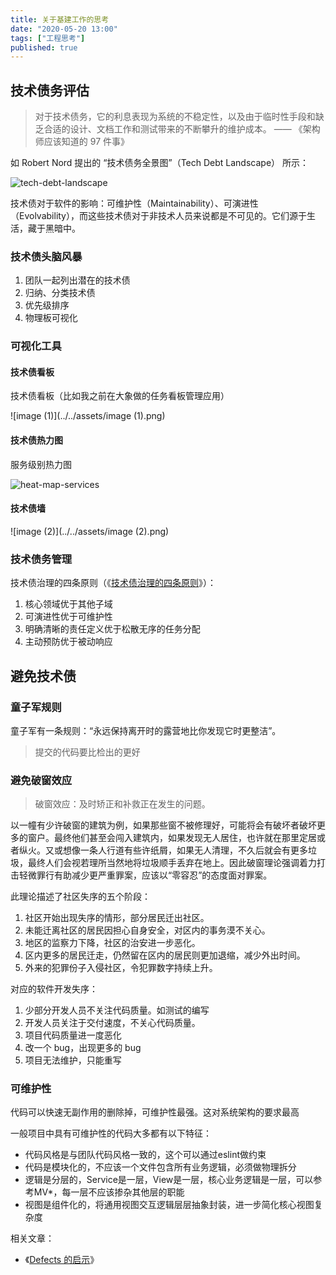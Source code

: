 ```yaml
---
title: 关于基建工作的思考
date: "2020-05-20 13:00"
tags: ["工程思考"]
published: true
---
```


## 技术债务评估

> 对于技术债务，它的利息表现为系统的不稳定性，以及由于临时性手段和缺乏合适的设计、文档工作和测试带来的不断攀升的维护成本。 —— 《架构师应该知道的 97 件事》

如 Robert Nord 提出的 “技术债务全景图”（Tech Debt Landscape） 所示：

![tech-debt-landscape](../../assets/tech-debt-landscape.png)

技术债对于软件的影响：可维护性（Maintainability）、可演进性（Evolvability），而这些技术债对于非技术人员来说都是不可见的。它们源于生活，藏于黑暗中。

### 技术债头脑风暴

1. 团队一起列出潜在的技术债
2. 归纳、分类技术债
3. 优先级排序
4. 物理板可视化

### 可视化工具

#### 技术债看板

技术债看板（比如我之前在大象做的任务看板管理应用）

![image (1)](../../assets/image (1).png)

#### 技术债热力图

服务级别热力图

![heat-map-services](../../assets/heat-map-services.jpg)

#### 技术债墙

![image (2)](../../assets/image (2).png)

### 技术债务管理

技术债治理的四条原则（《[技术债治理的四条原则](https://insights.thoughtworks.cn/managing-technical-debt/)》）：

1. 核心领域优于其他子域
2. 可演进性优于可维护性
3. 明确清晰的责任定义优于松散无序的任务分配
4. 主动预防优于被动响应

## 避免技术债

### 童子军规则

童子军有一条规则：“永远保持离开时的露营地比你发现它时更整洁”。

> 提交的代码要比检出的更好

### 避免破窗效应

> 破窗效应：及时矫正和补救正在发生的问题。

以一幢有少许破窗的建筑为例，如果那些窗不被修理好，可能将会有破坏者破坏更多的窗户。最终他们甚至会闯入建筑内，如果发现无人居住，也许就在那里定居或者纵火。又或想像一条人行道有些许纸屑，如果无人清理，不久后就会有更多垃圾，最终人们会视若理所当然地将垃圾顺手丢弃在地上。因此破窗理论强调着力打击轻微罪行有助减少更严重罪案，应该以“零容忍”的态度面对罪案。

此理论描述了社区失序的五个阶段：

1. 社区开始出现失序的情形，部分居民迁出社区。
2. 未能迁离社区的居民因担心自身安全，对区内的事务漠不关心。
3. 地区的监察力下降，社区的治安进一步恶化。
4. 区内更多的居民迁走，仍然留在区内的居民则更加退缩，减少外出时间。
5. 外来的犯罪份子入侵社区，令犯罪数字持续上升。

对应的软件开发失序：

1. 少部分开发人员不关注代码质量。如测试的编写
2. 开发人员关注于交付速度，不关心代码质量。
3. 项目代码质量进一度恶化
4. 改一个 bug，出现更多的 bug
5. 项目无法维护，只能重写

### 可维护性

代码可以快速无副作用的删除掉，可维护性最强。这对系统架构的要求最高

一般项目中具有可维护性的代码大多都有以下特征：

- 代码风格是与团队代码风格一致的，这个可以通过eslint做约束
- 代码是模块化的，不应该一个文件包含所有业务逻辑，必须做物理拆分
- 逻辑是分层的，Service是一层，View是一层，核心业务逻辑是一层，可以参考MV*，每一层不应该掺杂其他层的职能
- 视图是组件化的，将通用视图交互逻辑层层抽象封装，进一步简化核心视图复杂度



相关文章：

- 《[Defects 的启示](https://insights.thoughtworks.cn/about-defects/)》